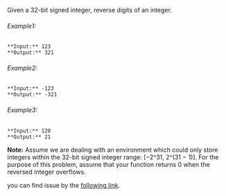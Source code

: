 ﻿Given a 32-bit signed integer, reverse digits of an integer.

###### Example1:

```
**Input:** 123
**Output:** 321
```
###### Example2:

```
**Input:** -123
**Output:** -321
```
###### Example3:

```
**Input:** 120
**Output:** 21
```

**Note:**
Assume we are dealing with an environment which could only store integers within the 32-bit signed integer range: [−2^31,  2^(31 − 1)]. For the purpose of this problem, assume that your function returns 0 when the reversed integer overflows.

you can find issue by the [following link](https://leetcode.com/problems/reverse-integer/description/).